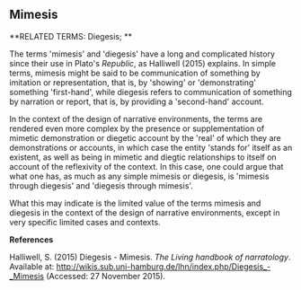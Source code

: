 ## Mimesis

**RELATED TERMS: Diegesis; **

The terms 'mimesis' and 'diegesis' have a long and complicated history since their use in Plato's _Republic_, as Halliwell (2015) explains. In simple terms, mimesis might be said to be communication of something by imitation or representation, that is, by 'showing' or 'demonstrating' something 'first-hand', while diegesis refers to communication of something by narration or report, that is, by providing a 'second-hand' account.

In the context of the design of narrative environments, the terms are rendered even more complex by the presence or supplementation of mimetic demonstration or diegetic account by the 'real' of which they are demonstrations or accounts, in which case the entity 'stands for' itself as an existent, as well as being in mimetic and diegtic relationships to itself on account of the reflexivity of the context. In this case, one could argue that what one has, as much as any simple mimesis or diegesis, is 'mimesis through diegesis' and 'diegesis through mimesis'.

What this may indicate is the limited value of the terms mimesis and diegesis in the context of the design of narrative environments, except in very specific limited cases and contexts.

**References**

Halliwell, S. (2015) Diegesis - Mimesis. _The Living handbook of narratology_. Available at: http://wikis.sub.uni-hamburg.de/lhn/index.php/Diegesis_-_Mimesis (Accessed: 27 November 2015).

